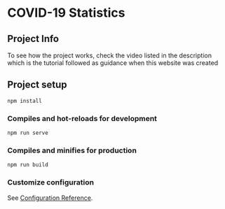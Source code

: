 # COVID-19 Statistics

## Project Info

To see how the project works, check the video listed in the description which is the tutorial followed as guidance when this website was created

## Project setup
```
npm install
```

### Compiles and hot-reloads for development
```
npm run serve
```

### Compiles and minifies for production
```
npm run build
```

### Customize configuration
See [Configuration Reference](https://cli.vuejs.org/config/).
